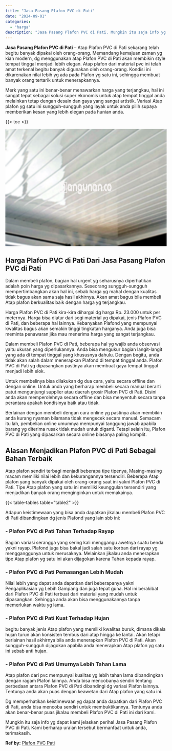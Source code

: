 ```yaml
---
title: "Jasa Pasang Plafon PVC di Pati"
date: "2024-09-01"
categories: 
  - "harga"
description: "Jasa Pasang Plafon PVC di Pati. Mungkin itu saja info yg dapat kami jelaskan perihal Jasa Pasang Plafon PVC di Pati. Kami berharap uraian tersebut bermanfaat..."
---
```


**Jasa Pasang Plafon PVC di Pati** – Atap Plafon PVC di Pati sekarang telah begitu banyak dipakai oleh orang-orang. Memandang kemajuan zaman yg kian modern, dg menggunakan atap Plafon PVC di Pati akan membikin style tempat tinggal menjadi lebih elegan. Atap plafon dari material pvc ini telah amat terkenal begitu banyak digunakan oleh orang-orang. Kondisi ini dikarenakan nilai lebih yg ada pada Plafon yg satu ini, sehingga membuat banyak orang tertarik untuk menerapkannya.

Merk yang satu ini benar-benar menawarkan harga yang terjangkau, hal ini sangat tepat sebagai solusi super ekonomis untuk atap tempat tinggal anda melainkan tetap dengan desain dan gaya yang sangat artistik. Variasi Atap plafon yg satu ini sungguh-sungguh yang layak untuk anda pilih supaya memberikan kesan yang lebih elegan pada hunian anda.

{{< toc >}}

![Jasa Pasang Plafon PVC di Pati](/images/flafond-pvc-murah09.png)

## Harga Plafon PVC di Pati Dari Jasa Pasang Plafon PVC di Pati

Dalam membeli plafon, bagian hal urgent yg seharusnya diperhatikan adalah poin harga yg dipasarkannya. Seseorang sungguh-sungguh mempertimbangkan akan hal ini, sebab harga yg mahal dengan kualitas tidak bagus akan sama saja hasil akhirnya. Akan amat bagus bila membeli Atap plafon berkualitas baik dengan harga yg terjangkau.

Harga Plafon PVC di Pati kira-kira dihargai dg harga Rp. 23.000 untuk per meternya. Harga bisa diatur dari segi material yg dipakai, jenis Plafon PVC di Pati, dan beberapa hal lainnya. Kebanyakan Plafond yang mempunyai kwalitas bagus akan semakin tinggi tingkatan harganya. Anda juga bisa meminta penawaran jika mau menerima harga yang sangat terjangkau.

Dalam membeli Plafon PVC di Pati, beberapa hal yg wajib anda observasi yaitu ukuran yang diperlukannya. Anda bisa mengukur bagian langit-langit yang ada di tempat tinggal yang khususnya dahulu. Dengan begitu, anda tidak akan salah dalam menerapkan Plafond di tempat tinggal anda. Plafon PVC di Pati yg dipasangkan pastinya akan membuat gaya tempat tinggal menjadi lebih elok.

Untuk membelinya bisa dilakukan dg dua cara, yaitu secara offline dan dengan online. Untuk anda yang berharap membeli secara manual berarti patut mengunjungi supplier atau daerah grosir Plafon PVC di Pati. Disini anda akan memperolehnya secara offline dan bisa menyentuh secara tanpa perantara apakah kondisinya baik atau tidak.

Berlainan dengan membeli dengan cara online yg pastinya akan membikin anda kurang nyaman bilamana tidak mengecek secara manual. Semacam itu lah, pembelian online umumnya mempunyai tanggung jawab apabila barang yg diterima rusak tidak mudah untuk diganti. Tetapi selain itu, Plafon PVC di Pati yang dipasarkan secara online biasanya paling komplit.

## Alasan Menjadikan Plafon PVC di Pati Sebagai Bahan Terbaik

Atap plafon sendiri terbagi menjadi beberapa tipe tipenya, Masing-masing macam memiliki nilai lebih dan kekurangannya tersendiri. Beberapa Atap plafon yang banyak dipakai oleh orang-orang saat ini yakni Plafon PVC di Pati. Tipe Atap plafon yang satu ini memiliki keunggulan tersendiri yang menjadikan banyak orang menginginkan untuk memakainya.

{{< table-tables table="table2" >}}

Adapun keistimewaan yang bisa anda dapatkan jikalau membeli Plafon PVC di Pati dibandingkan dg jenis Plafond yang lain sbb ini:

### \- Plafon PVC di Pati Tahan Terhadap Rayap

Bagian variasi serangga yang sering kali menggangu awetnya suatu benda yakni rayap. Plafond juga bisa bakal jadi salah satu korban dari rayap yg mengganggunya untuk merusaknya. Melainkan jikalau anda menerapkan tipe Atap plafon yg satu ini akan dijagokan karena Tahan kepada rayap.

### \- Plafon PVC di Pati Pemasangan Lebih Mudah

Nilai lebih yang dapat anda dapatkan dari beberapanya yakni Pengaplikasian yg Lebih Gampang dan juga tepat guna. Hal ini berakibat dari Plafon PVC di Pati terbuat dari material yang mudah untuk dipasangkan. Sehingga anda akan bisa menggunakannya tanpa memerlukan waktu yg lama.

### \- Plafon PVC di Pati Kuat Terhadap Hujan

begitu banyak jenis Atap plafon yang memiliki kwalitas buruk, dimana dikala hujan turun akan konsisten tembus dari atap hingga ke lantai. Akan tetapi berlainan hasil akhirnya bila anda menerapkan Plafon PVC di Pati. Akan sungguh-sungguh dijagokan apabila anda menerapkan Atap plafon yg satu ini sebab anti hujan.

### \- Plafon PVC di Pati Umurnya Lebih Tahan Lama

Atap plafon dari pvc mempunyai kualitas yg lebih tahan lama dibandingkan dengan ragam Plafon lainnya. Anda bisa mencobanya sendiri tentang perbedaan antara Plafon PVC di Pati dibandingi dg variasi Plafon lainnya. Tentunya anda akan puas dengan keawetan dari Atap plafon yang satu ini.

Dg memperhatikan keistimewaan yg dapat anda dapatkan dari Plafon PVC di Pati, anda bisa mencoba sendiri untuk membuktikannya. Tentunya anda akan benar-benar puas jikalau membeli Plafon PVC di Pati ini dari kami.

Mungkin itu saja info yg dapat kami jelaskan perihal Jasa Pasang Plafon PVC di Pati. Kami berharap uraian tersebut bermanfaat untuk anda, terimakasih.

**Ref by:** [Plafon PVC Pati](https://id.wikipedia.org/wiki/Plafon)
